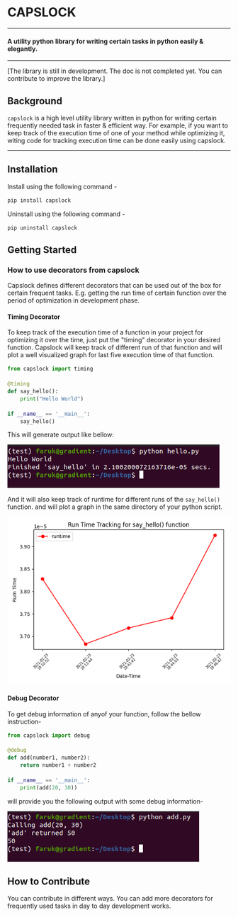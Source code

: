 # CAPSLOCK
----------------------------------------------
#### A utility python library for writing certain tasks in python easily & elegantly.
-----------------------------------------------
[The library is still in development. The doc is not completed yet. You can contribute to improve the library.]
## Background
<p align= "justify">

```capslock``` is a high level utility library written in python for writing certain frequently needed task in faster & efficient way. For example, if you want to keep track of the execution time of one of your method while optimizing it, witing code for tracking execution time can be done easily using capslock.
</p>

--------------------------------------------------


## Installation
Install using the following command - 
```bash
pip install capslock
```

Uninstall using the following command - 
```bash
pip uninstall capslock
```

## Getting Started

### How to use decorators from capslock

Capslock defines different decorators that can be used out of the box for certain frequent tasks. E.g. getting the run time of certain function over the period of optimization in development phase.

#### Timing Decorator

To keep track of the execution time of a function in your project for optimizing it over the time, just put the "timing" decorator in your desired function. Capslock will keep track of different run of that function and will plot a well visualized graph for last five execution time of that function.

```python
from capslock import timing

@timing
def say_hello():
    print("Hello World")

if __name__ == '__main__':
    say_hello()
```
This will generate output like bellow: 

![Output of Capslock Timing Decorator](./docs/output_1.png)

And it will also keep track of runtime for different runs of the ```say_hello()``` function. and will plot a graph in the same directory of your python script.

![Runtime tracking using Capslock Timing Decorator](./docs/say_hello.png)


#### Debug Decorator

To get debug information of anyof your function, follow the bellow instruction-

```python
from capslock import debug

@debug
def add(number1, number2):
    return number1 + number2

if __name__ == '__main__':
    print(add(20, 30))
```

will provide you the following output with some debug information-

![Debug Information using Capslock Debug Decorator](./docs/debug.png)
## How to Contribute

You can contribute in different ways. You can add more decorators for frequently used tasks in day to day development works.
